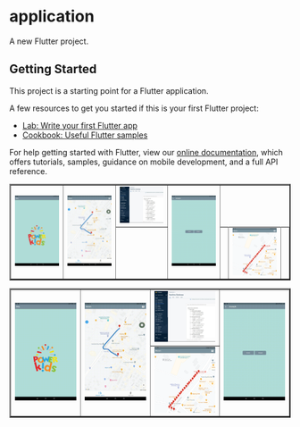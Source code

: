 # application

A new Flutter project.

## Getting Started

This project is a starting point for a Flutter application.

A few resources to get you started if this is your first Flutter project:

- [Lab: Write your first Flutter app](https://flutter.dev/docs/get-started/codelab)
- [Cookbook: Useful Flutter samples](https://flutter.dev/docs/cookbook)

For help getting started with Flutter, view our
[online documentation](https://flutter.dev/docs), which offers tutorials,
samples, guidance on mobile development, and a full API reference.

<table border="2" align="center">
  
  
  <tr>
    <td rowspan="2"><img src="https://github.com/mahirkursun/Flutter_App_Examples/blob/main/images/loginAnimation.gif" width="200" /></td>
    <td rowspan="2"><img src="https://github.com/mahirkursun/Flutter_App_Examples/blob/main/images/animation2.gif" width="200"/></td>
    <td ><img src="https://github.com/mahirkursun/Flutter_App_Examples/blob/main/images/konum3.JPG" width="200"/></td>
    <td rowspan="2"><img src="https://github.com/mahirkursun/Flutter_App_Examples/blob/main/images/animation4.gif" width="200"/></td>
  </tr>
  <tr>
    <td rowspan="2"></td>
    <td rowspan="2"></td>
    <td><img src="https://github.com/mahirkursun/Flutter_App_Examples/blob/main/images/konum4.png" width="200"/></td>
    <td rowspan="2"></td>
  </tr>
  </table>
  
  <table border="2" align="center">
  <tr>
    <td rowspan="2"><img src="https://github.com/mahirkursun/Flutter_App_Examples/blob/main/images/loginAnimation.gif" width="200" /></td>
    <td rowspan="2"><img src="https://github.com/mahirkursun/Flutter_App_Examples/blob/main/images/animation2.gif" width="200"/></td> 
    <td><img src="https://github.com/mahirkursun/Flutter_App_Examples/blob/main/images/konum3.JPG" width="200"/></td>
    <td  rowspan="2"><img src="https://github.com/mahirkursun/Flutter_App_Examples/blob/main/images/animation4.gif" width="200"/></td>
  </tr>
  <tr>
    <td><img src="https://github.com/mahirkursun/Flutter_App_Examples/blob/main/images/konum4.png" width="200"/></td>

  </tr>

</table>
